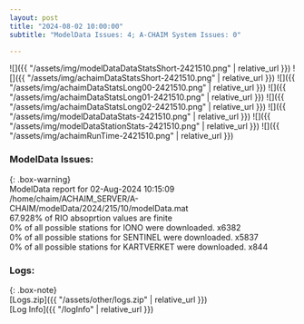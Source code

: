 ```yaml
---
layout: post
title: "2024-08-02 10:00:00"
subtitle: "ModelData Issues: 4; A-CHAIM System Issues: 0"

---
```


![]({{ "/assets/img/modelDataDataStatsShort-2421510.png" | relative_url }})
![]({{ "/assets/img/achaimDataStatsShort-2421510.png" | relative_url }})
![]({{ "/assets/img/achaimDataStatsLong00-2421510.png" | relative_url }})
![]({{ "/assets/img/achaimDataStatsLong01-2421510.png" | relative_url }})
![]({{ "/assets/img/achaimDataStatsLong02-2421510.png" | relative_url }})
![]({{ "/assets/img/modelDataDataStats-2421510.png" | relative_url }})
![]({{ "/assets/img/modelDataStationStats-2421510.png" | relative_url }})
![]({{ "/assets/img/achaimRunTime-2421510.png" | relative_url }})


### ModelData Issues:  
  
{: .box-warning}  
 ModelData report for 02-Aug-2024 10:15:09   
 /home/chaim/ACHAIM_SERVER/A-CHAIM/modelData/2024/215/10/modelData.mat   
 67.928% of RIO absoprtion values are finite   
 0% of all possible stations for IONO were downloaded. x6382   
 0% of all possible stations for SENTINEL were downloaded. x5837   
 0% of all possible stations for KARTVERKET were downloaded. x844   
  


### Logs:  
  
{: .box-note}  
[Logs.zip]({{ "/assets/other/logs.zip" | relative_url }})  
[Log Info]({{ "/logInfo" | relative_url }})  
